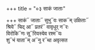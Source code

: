 +++
title = "०३ साकं जाताः"

+++
साकं᳓ जाताः᳓ सुभु᳓वः साक᳓म् उक्षिताः᳓  
श्रिये᳓ चिद् आ᳓ प्रतरं᳓ वावृधुर् न᳓रः  
विरोकि᳓णः सू᳓रियस्येव रश्म᳓यः  
शु᳓भं याता᳓म् अ᳓नु र᳓था अवृत्सत